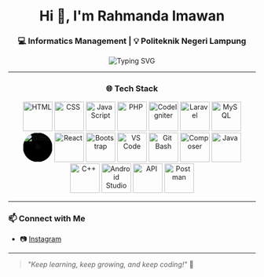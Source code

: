 <h1 align="center">Hi 👋, I'm Rahmanda Imawan</h1>
<h3 align="center">💻 Informatics Management | 💡 Politeknik Negeri Lampung</h3>

<p align="center">
  <img src="https://readme-typing-svg.herokuapp.com?font=Fira+Code&size=22&pause=1000&center=true&vCenter=true&multiline=true&width=500&height=80&lines=Welcome+to+my+Github!;#NoCodingNoReplyNoParty" alt="Typing SVG" />
</p>

---

<h3 align="center">🌐 Tech Stack</h3>

<p align="center">
  <img src="https://cdn.jsdelivr.net/gh/devicons/devicon/icons/html5/html5-original.svg" height="60" alt="HTML"/>
  <img src="https://cdn.jsdelivr.net/gh/devicons/devicon/icons/css3/css3-original.svg" height="60" alt="CSS"/>
  <img src="https://cdn.jsdelivr.net/gh/devicons/devicon/icons/javascript/javascript-original.svg" height="60" alt="JavaScript"/>
  <img src="https://cdn.jsdelivr.net/gh/devicons/devicon/icons/php/php-original.svg" height="60" alt="PHP"/>
  <img src="https://cdn.jsdelivr.net/gh/devicons/devicon/icons/codeigniter/codeigniter-plain.svg" height="60" alt="CodeIgniter"/>
  <img src="https://cdn.jsdelivr.net/gh/devicons/devicon/icons/laravel/laravel-original.svg" height="60" alt="Laravel"/>
  <img src="https://cdn.jsdelivr.net/gh/devicons/devicon/icons/mysql/mysql-original.svg" height="60" alt="MySQL"/>
  <img src="https://img.icons8.com/ios-glyphs/60/ffffff/github.png" height="60" style="background-color:#000;border-radius:50%" alt="GitHub"/>
  <img src="https://cdn.jsdelivr.net/gh/devicons/devicon/icons/react/react-original.svg" height="60" alt="React"/>
  <img src="https://cdn.jsdelivr.net/gh/devicons/devicon/icons/bootstrap/bootstrap-original.svg" height="60" alt="Bootstrap"/>
  <img src="https://cdn.jsdelivr.net/gh/devicons/devicon/icons/vscode/vscode-original.svg" height="60" alt="VS Code"/>
  <img src="https://cdn.jsdelivr.net/gh/devicons/devicon/icons/git/git-original.svg" height="60" alt="Git Bash"/>
  <img src="https://cdn.jsdelivr.net/gh/devicons/devicon/icons/composer/composer-original.svg" height="60" alt="Composer"/>
  <img src="https://cdn.jsdelivr.net/gh/devicons/devicon/icons/java/java-original.svg" height="60" alt="Java"/>
  <img src="https://cdn.jsdelivr.net/gh/devicons/devicon/icons/cplusplus/cplusplus-original.svg" height="60" alt="C++"/>
  <img src="https://cdn.jsdelivr.net/gh/devicons/devicon/icons/android/android-original.svg" height="60" alt="Android Studio"/>
  <img src="https://img.icons8.com/external-flat-juicy-fish/60/000000/external-api-coding-and-development-flat-flat-juicy-fish.png" height="60" alt="API"/>
  <img src="https://img.icons8.com/external-tal-revivo-color-tal-revivo/60/external-postman-is-the-only-complete-api-development-environment-logo-color-tal-revivo.png" height="60" alt="Postman"/>
</p>


---

### 📫 Connect with Me
- 📷 [Instagram](https://instagram.com/rhmnd.imawan)

---

> *"Keep learning, keep growing, and keep coding!"* 🚀

